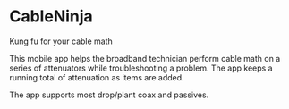 # CableNinja
Kung fu for your cable math

This mobile app helps the broadband technician perform cable math 
on a series of attenuators while troubleshooting a problem.  The 
app keeps a running total of attenuation as items are added.

The app supports most drop/plant coax and passives.
